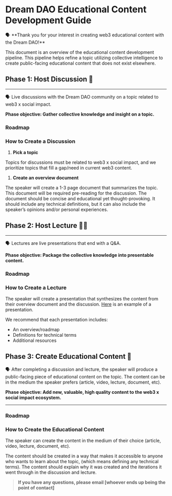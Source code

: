 # Dream DAO Educational Content Development Guide

<aside>
🗣️ **Thank you for your interest in creating web3 educational content with the Dream DAO!**

This document is an overview of the educational content development pipeline. This pipeline helps refine a topic utilizing collective intelligence to create public-facing educational content that does not exist elsewhere.

</aside>

## Phase 1: Host Discussion 🧠

---

<aside>
🗣️ Live discussions with the Dream DAO community on a topic related to web3 x social impact.

**Phase objective: Gather collective knowledge and insight on a topic.**

</aside>

### Roadmap

[ ](Dream%20DAO%20Educational%20Content%20Development%20Guide%204bc9e53807f54e088b7dc2ec0970e6ce/Untitled%2039b8e9f578da41deb9d07a5fd8633eb8.csv)

### How to Create a Discussion

1. **Pick a topic** 

Topics for discussions must be related to web3 x social impact, and we prioritize topics that fill a gap/need in current web3 content.  

1. **Create an overview document** 

The speaker will create a 1-3 page document that summarizes the topic. This document will be required pre-reading for the discussion. The document should be concise and educational yet thought-provoking. It should include any technical definitions, but it can also include the speaker’s opinions and/or personal experiences. 

## Phase 2: Host Lecture 🧑‍🏫

---

<aside>
🗣️ Lectures are live presentations that end with a Q&A. 

**Phase objective: Package the collective knowledge into presentable content.**

</aside>

### Roadmap

[ ](Dream%20DAO%20Educational%20Content%20Development%20Guide%204bc9e53807f54e088b7dc2ec0970e6ce/Untitled%2066d53e195cab4ef48be8bd3def1dfe2e.csv)

### How to Create a Lecture

The speaker will create a presentation that synthesizes the content from their overview document and the discussion. [Here](https://docs.google.com/presentation/d/1ACu9D9P9R9JO832UF1JSe6vK7kOypPhD5Tx0qgcDz38/edit?usp=sharing) is an example of a presentation. 

We recommend that each presentation includes: 

- An overview/roadmap
- Definitions for technical terms
- Additional resources

## Phase 3: Create Educational Content 📖

<aside>
🗣️ After completing a discussion and lecture, the speaker will produce a public-facing piece of educational content on the topic. The content can be in the medium the speaker prefers (article, video, lecture, document, etc). 

**Phase objective: Add new, valuable, high quality content to the web3 x social impact ecosystem.**

</aside>

---

### Roadmap

[ ](Dream%20DAO%20Educational%20Content%20Development%20Guide%204bc9e53807f54e088b7dc2ec0970e6ce/Untitled%202e2ae4c369ac49bd951f5f42a224c13f.csv)

### How to Create the Educational Content

The speaker can create the content in the medium of their choice (article, video, lecture, document, etc). 

The content should be created in a way that makes it accessible to anyone who wants to learn about the topic, (which means defining any technical terms). The content should explain why it was created and the iterations it went through in the discussion and lecture. 

> **If you have any questions, please email [whoever ends up being the point of contact]**
>